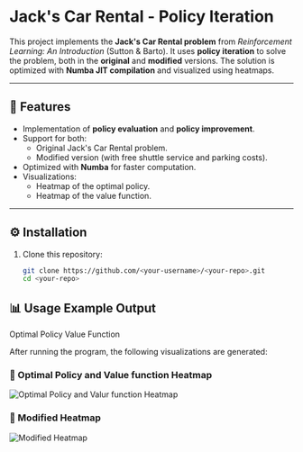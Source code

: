 # Jack's Car Rental - Policy Iteration

This project implements the **Jack's Car Rental problem** from *Reinforcement Learning: An Introduction* (Sutton & Barto). It uses **policy iteration** to solve the problem, both in the **original** and **modified** versions. The solution is optimized with **Numba JIT compilation** and visualized using heatmaps.

---

## 🚀 Features
- Implementation of **policy evaluation** and **policy improvement**.
- Support for both:
  - Original Jack's Car Rental problem.
  - Modified version (with free shuttle service and parking costs).
- Optimized with **Numba** for faster computation.
- Visualizations:
  - Heatmap of the optimal policy.
  - Heatmap of the value function.

---

## ⚙️ Installation

1. Clone this repository:
   ```bash
   git clone https://github.com/<your-username>/<your-repo>.git
   cd <your-repo>


## 📊 Usage Example Output
Optimal Policy
Value Function

After running the program, the following visualizations are generated:

### 🔹 Optimal Policy and Value function Heatmap
![Optimal Policy and Valur function Heatmap](heatmap_with_value_func_and_optimal_policy.png)

### 🔹 Modified Heatmap
![Modified Heatmap](modified_heatmap.png)

